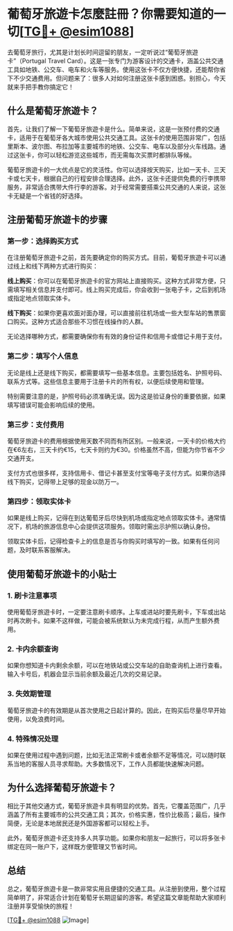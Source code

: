 # 葡萄牙旅遊卡怎麼註冊？你需要知道的一切[[TG💪+ @esim1088](https://t.me/s/esim1088)]

去葡萄牙旅行，尤其是计划长时间逗留的朋友，一定听说过“葡萄牙旅遊卡”（Portugal Travel Card）。这是一张专门为游客设计的交通卡，涵盖公共交通工具如地铁、公交车、电车和火车等服务。使用这张卡不仅方便快捷，还能帮你省下不少交通费用。但问题来了：很多人对如何注册这张卡感到困惑。别担心，今天就来手把手教你搞定它！

## 什么是葡萄牙旅遊卡？

首先，让我们了解一下葡萄牙旅遊卡是什么。简单来说，这是一张预付费的交通卡，适用于在葡萄牙各大城市使用公共交通工具。这张卡的使用范围非常广，包括里斯本、波尔图、布拉加等主要城市的地铁、公交车、电车以及部分火车线路。通过这张卡，你可以轻松游览这些城市，而无需每次买票时都排队等候。

葡萄牙旅遊卡的一大优点是它的灵活性。你可以选择按天购买，比如一天卡、三天卡或七天卡，根据自己的行程安排合理选择。此外，这张卡还提供免费的行李携带服务，非常适合携带大件行李的游客。对于经常需要搭乘公共交通的人来说，这张卡无疑是一个省钱的好选择。

## 注册葡萄牙旅遊卡的步骤

### 第一步：选择购买方式

在注册葡萄牙旅遊卡之前，首先要确定你的购买方式。目前，葡萄牙旅遊卡可以通过线上和线下两种方式进行购买：

**线上购买**：你可以在葡萄牙旅遊卡的官方网站上直接购买。这种方式非常方便，只需填写相关信息并支付即可。线上购买完成后，你会收到一张电子卡，之后到机场或指定地点领取实体卡。

**线下购买**：如果你更喜欢面对面办理，可以直接前往机场或一些大型车站的售票窗口购买。这种方式适合那些不习惯在线操作的人群。

无论选择哪种方式，都需要确保你有有效的身份证件和信用卡或借记卡用于支付。

### 第二步：填写个人信息

无论是线上还是线下购买，都需要填写一些基本信息。主要包括姓名、护照号码、联系方式等。这些信息主要用于注册卡片的所有权，以便后续使用和管理。

特别需要注意的是，护照号码必须准确无误。因为这是验证身份的重要依据，如果填写错误可能会影响后续的使用。

### 第三步：支付费用

葡萄牙旅遊卡的费用根据使用天数不同而有所区别。一般来说，一天卡的价格大约在€6左右，三天卡约€15，七天卡则约为€30。价格虽然不高，但能为你节省不少交通开支。

支付方式也很多样，支持信用卡、借记卡甚至支付宝等电子支付方式。如果你选择线下购买，记得带上足够的现金以防万一。

### 第四步：领取实体卡

如果是线上购买，记得在到达葡萄牙后尽快到机场或指定地点领取实体卡。通常情况下，机场的旅游信息中心会提供这项服务。领取时需出示护照以确认身份。

领取实体卡后，记得检查卡上的信息是否与你购买时填写的一致。如果有任何问题，及时联系客服解决。

## 使用葡萄牙旅遊卡的小贴士

### 1. 刷卡注意事项

使用葡萄牙旅遊卡时，一定要注意刷卡顺序。上车或进站时要先刷卡，下车或出站时再次刷卡。如果不这样做，可能会被系统默认为未完成行程，从而产生额外费用。

### 2. 卡内余额查询

如果你想知道卡内剩余余额，可以在地铁站或公交车站的自助查询机上进行查看。输入卡号后，机器会显示当前余额及最近几次的交易记录。

### 3. 失效期管理

葡萄牙旅遊卡的有效期是从首次使用之日起计算的。因此，在购买后尽量尽早开始使用，以免浪费时间。

### 4. 特殊情况处理

如果在使用过程中遇到问题，比如无法正常刷卡或者余额不足等情况，可以随时联系当地的客服人员寻求帮助。大多数情况下，工作人员都能快速解决问题。

## 为什么选择葡萄牙旅遊卡？

相比于其他交通方式，葡萄牙旅遊卡具有明显的优势。首先，它覆盖范围广，几乎涵盖了所有主要城市的公共交通工具；其次，价格实惠，性价比极高；最后，操作简便，无论是本地居民还是外国游客都可以轻松上手。

此外，葡萄牙旅遊卡还支持多人共享功能。如果你和朋友一起旅行，可以将多张卡绑定在同一账户下，这样既方便管理又节省时间。

## 总结

总之，葡萄牙旅遊卡是一款非常实用且便捷的交通工具。从注册到使用，整个过程简单明了，非常适合计划在葡萄牙长期逗留的游客。希望这篇文章能帮助大家顺利注册并享受愉快的旅程！

[[TG💪+ @esim1088](https://t.me/s/esim1088) ![Image](https://i.postimg.cc/4NQfJmqS/Snipaste-2025-05-13-00-14-12.png)]